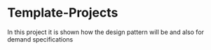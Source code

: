 # Template-Projects
In this project it is shown how the design pattern will be and also for demand specifications
